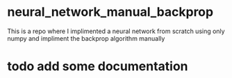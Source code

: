 # neural_network_manual_backprop
This is a repo where I implimented a neural network from scratch using only numpy and impliment the backprop algorithm manually


# todo add some documentation

